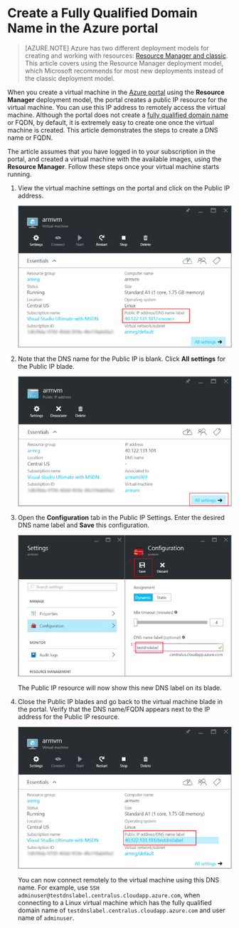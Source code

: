 <properties
   pageTitle="Create FQDN for a VM in Azure portal | Microsoft Azure"
   description="Learn how to create a Fully Qualified Domain Name or FQDN for a Resource Manager based virtual machine in the Azure portal."
   services="virtual-machines"
   documentationCenter=""
   authors="dsk-2015"
   manager="timlt"
   editor="tysonn"
   tags="azure-resource-manager"/>

<tags
   ms.service="virtual-machines"
   ms.devlang="na"
   ms.topic="article"
   ms.tgt_pltfrm="na"
   ms.workload="infrastructure-services"
   ms.date="01/19/2016"
   ms.author="dkshir"/>

# Create a Fully Qualified Domain Name in the Azure portal
> [AZURE.NOTE] Azure has two different deployment models for creating and working with resources:  [Resource Manager and classic](../resource-manager-deployment-model.md).  This article covers using the Resource Manager deployment model, which Microsoft recommends for most new deployments instead of the classic deployment model.

When you create a virtual machine in the [Azure portal](https://portal.azure.com) using the **Resource Manager** deployment model, the portal creates a public IP resource for the virtual machine. You can use this IP address to remotely access the virtual machine. Although the portal does not create a [fully qualified domain name](https://en.wikipedia.org/wiki/Fully_qualified_domain_name) or FQDN, by default, it is extremely easy to create one once the virtual machine is created. This article demonstrates the steps to create a DNS name or FQDN.

The article assumes that you have logged in to your subscription in the portal, and created a virtual machine with the available images, using the **Resource Manager**. Follow these steps once your virtual machine starts running.

1. View the virtual machine settings on the portal and click on the Public IP address.

   ![locate ip resource](media/virtual-machines-create-fqdn-on-portal/locatePublicIP.PNG)

2. Note that the DNS name for the Public IP is blank. Click **All settings** for the Public IP blade.

   ![settings ip](media/virtual-machines-create-fqdn-on-portal/settingsIP.PNG)

3. Open the **Configuration** tab in the Public IP Settings. Enter the desired DNS name label and **Save** this configuration.

   ![enter dns name label](media/virtual-machines-create-fqdn-on-portal/dnsNameLabel.PNG)

   The Public IP resource will now show this new DNS label on its blade.

4. Close the Public IP blades and go back to the virtual machine blade in the portal. Verify that the DNS name/FQDN appears next to the IP address for the Public IP resource.

   ![FQDN is created](media/virtual-machines-create-fqdn-on-portal/fqdnCreated.PNG)


    You can now connect remotely to the virtual machine using this DNS name. For example, use `SSH adminuser@testdnslabel.centralus.cloudapp.azure.com`, when connecting to a Linux virtual machine which has the fully qualified domain name of `testdnslabel.centralus.cloudapp.azure.com` and user name of `adminuser`.

